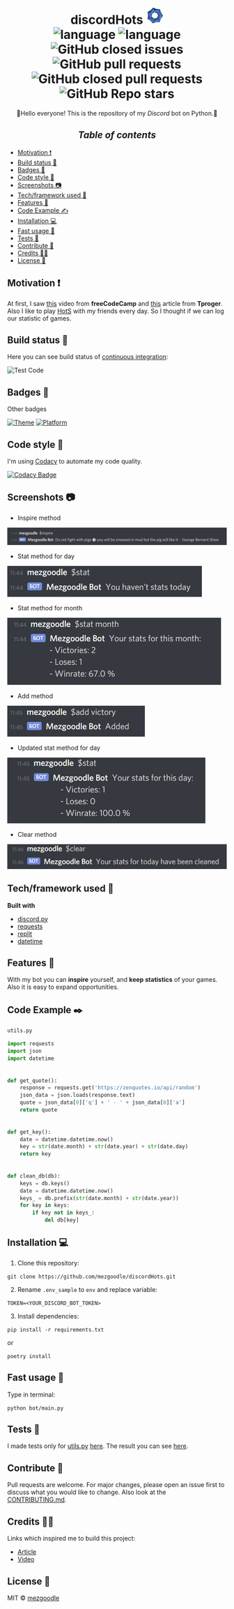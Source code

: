 <h1 id="project-title" align="center">
  discordHots <img alt="logo" width="40" height="40" src="https://raw.githubusercontent.com/mezgoodle/images/master/MezidiaLogoTransparent.png" /><br>
  <img alt="language" src="https://img.shields.io/badge/language-python-brightgreen?style=flat-square" />
  <img alt="language" src="https://img.shields.io/github/issues/mezgoodle/discordHots?style=flat-square" />
  <img alt="GitHub closed issues" src="https://img.shields.io/github/issues-closed/mezgoodle/discordHots?style=flat-square" />
  <img alt="GitHub pull requests" src="https://img.shields.io/github/issues-pr/mezgoodle/discordHots?style=flat-square" />
  <img alt="GitHub closed pull requests" src="https://img.shields.io/github/issues-pr-closed/mezgoodle/discordHots?style=flat-square" />
  <img alt="GitHub Repo stars" src="https://img.shields.io/github/stars/mezgoodle/discordHots?style=flat-square">
</h1>

<p align="center">
🌟Hello everyone! This is the repository of my <i>Discord</i> bot on Python.🌟
</p>

<h2 align="center">
  <i>Table of contents</i>
</h2>

- [Motivation ❗](#motivation-)
- [Build status 🔨](#build-status-)
- [Badges 🏅](#badges-)
- [Code style 📇](#code-style-)
- [Screenshots 📷](#screenshots-)
- [Tech/framework used 🔧](#techframework-used-)
- [Features 💪](#features-)
- [Code Example ✍️](#code-example-)
- [Installation 💻](#installation-)
- [Fast usage 💨](#fast-usage-)
- [Tests 🧪](#tests-)
- [Contribute 💁](#contribute-)
- [Credits 🧑‍🤝‍](#credits-)
- [License 🔖](#license-)


## Motivation ❗

At first, I saw [this](https://www.youtube.com/watch?v=SPTfmiYiuok&feature=emb_logo) video from **freeCodeCamp** and [this](https://tproger.ru/video/boty-dlja-discord-na-python-proekt-dlja-nachinajushhih/) article from **Tproger**. Also I like to play [HotS](https://heroesofthestorm.com/en-us/) with my friends every day. So I thought if we can log our statistic of games.

## Build status 🔨

Here you can see build status of [continuous integration](https://en.wikipedia.org/wiki/Continuous_integration):

![Test Code](https://github.com/mezgoodle/discordHots/workflows/Test%20Code/badge.svg)

## Badges 🏅

Other badges

[![Theme](https://img.shields.io/badge/Theme-Bot-brightgreen?style=flat-square)](https://www.google.com.ua/)
[![Platform](https://img.shields.io/badge/Platform-Discord-brightgreen?style=flat-square)](https://www.google.com.ua/)

## Code style 📇

I'm using [Codacy](https://www.codacy.com/) to automate my code quality.

[![Codacy Badge](https://app.codacy.com/project/badge/Grade/96180c20b781457d8a754b20b814cc41)](https://www.codacy.com/gh/mezgoodle/discordHots/dashboard?utm_source=github.com&amp;utm_medium=referral&amp;utm_content=mezgoodle/discordHots&amp;utm_campaign=Badge_Grade)
 
## Screenshots 📷

- Inspire method

![Screenshot 1](https://raw.githubusercontent.com/mezgoodle/images/master/discordHots1.png)

- Stat method for day

![Screenshot 2](https://raw.githubusercontent.com/mezgoodle/images/master/discordHots2.png)

- Stat method for month

![Screenshot 3](https://raw.githubusercontent.com/mezgoodle/images/master/discordHots3.png)

- Add method

![Screenshot 4](https://raw.githubusercontent.com/mezgoodle/images/master/discordHots4.png)

- Updated stat method for day

![Screenshot 5](https://raw.githubusercontent.com/mezgoodle/images/master/discordHots5.png)

- Clear method

![Screenshot 6](https://raw.githubusercontent.com/mezgoodle/images/master/discordHots6.png)

## Tech/framework used 🔧

**Built with**

- [discord.py](https://discordpy.readthedocs.io/en/latest/)
- [requests](https://requests.readthedocs.io/en/master/)
- [replit](https://pypi.org/project/replit/)
- [datetime](https://docs.python.org/3/library/datetime.html)

## Features 💪

With my bot you can **inspire** yourself, and **keep statistics** of your games. Also it is easy to expand opportunities.

## Code Example :black_nib:

`utils.py`

```python
import requests
import json
import datetime


def get_quote():
    response = requests.get('https://zenquotes.io/api/random')
    json_data = json.loads(response.text)
    quote = json_data[0]['q'] + ' - ' + json_data[0]['a']
    return quote


def get_key():
    date = datetime.datetime.now()
    key = str(date.month) + str(date.year) + str(date.day)
    return key


def clean_db(db):
    keys = db.keys()
    date = datetime.datetime.now()
    keys_ = db.prefix(str(date.month) + str(date.year))
    for key in keys:
        if key not in keys_:
            del db[key]
```

## Installation 💻

1. Clone this repository:

```
git clone https://github.com/mezgoodle/discordHots.git
```

2. Rename `.env_sample` to `env` and replace variable:

```
TOKEN=<YOUR_DISCORD_BOT_TOKEN>
```

3. Install dependencies:

```
pip install -r requirements.txt
```

or

```
poetry install
```

## Fast usage 💨

Type in terminal:

```
python bot/main.py
```

## Tests 🧪

I made tests only for [utils.py](https://github.com/mezgoodle/discordHots/blob/master/bot/utils.py) [here](https://github.com/mezgoodle/discordHots/blob/master/test/test_utils.py). The result you can see [here](https://github.com/mezgoodle/discordHots/actions).

## Contribute 💁

Pull requests are welcome. For major changes, please open an issue first to discuss what you would like to change. Also look at the [CONTRIBUTING.md](https://github.com/mezgoodle/discordHots/blob/master/CONTRIBUTING.md).

## Credits 🧑‍🤝‍

Links which inspired me to build this project:

- [Article](https://tproger.ru/video/boty-dlja-discord-na-python-proekt-dlja-nachinajushhih/)
- [Video](https://www.youtube.com/watch?v=SPTfmiYiuok&feature=emb_logo)

## License 🔖

MIT © [mezgoodle](https://github.com/mezgoodle)
